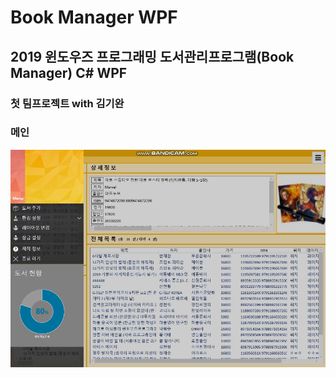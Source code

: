 # Book Manager WPF
## 2019 윈도우즈 프로그래밍 도서관리프로그램(Book Manager) C# WPF 

### 첫 팀프로젝트 with 김기완

### 메인

 ![1](./image/main.PNG)
